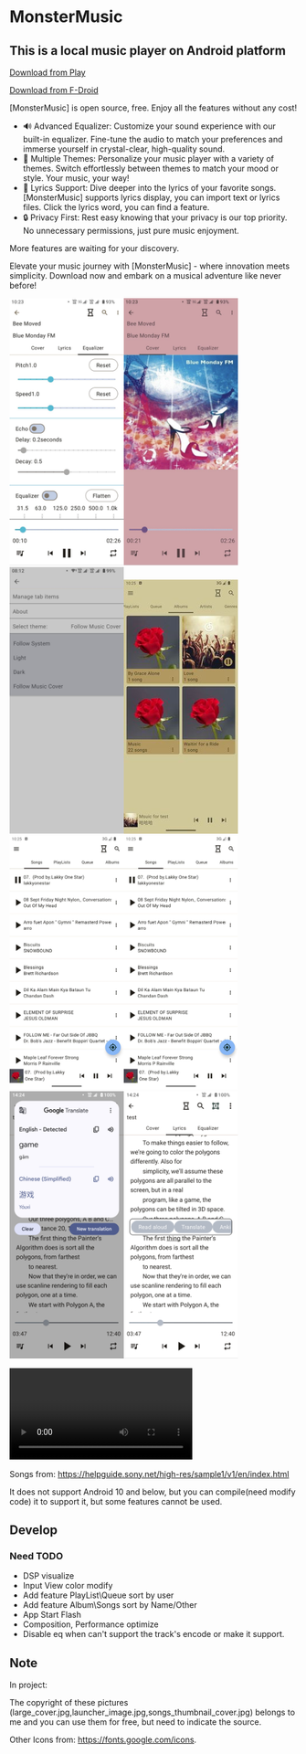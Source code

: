 # MonsterMusic

## This is a local music player on Android platform

[Download from Play](https://play.google.com/store/apps/details?id=com.ztftrue.music&pcampaignid=web_share)

[Download from F-Droid](https://f-droid.org/zh_Hans/packages/com.ztftrue.music/)

[MonsterMusic] is open source, free. Enjoy all the features without any cost!

- 🔊 Advanced Equalizer: Customize your sound experience with our built-in equalizer. Fine-tune the
  audio to match your preferences and immerse yourself in crystal-clear, high-quality sound.
- 🌈 Multiple Themes: Personalize your music player with a variety of themes. Switch effortlessly
  between themes to match your mood or style. Your music, your way!
- 📜 Lyrics Support: Dive deeper into the lyrics of your favorite songs. [MonsterMusic] supports
  lyrics display, you can import text or lyrics files.
  Click the lyrics word, you can find a feature.
- 🔒 Privacy First: Rest easy knowing that your privacy is our top priority. No unnecessary
  permissions, just pure music enjoyment.

More features are waiting for your discovery.

Elevate your music journey with [MonsterMusic] - where innovation meets simplicity. Download now and
embark on a musical adventure like never before!

<img alt="equalizer" src="./Picture/equalizer.jpg" width="200px"/><img alt="cover" src="./Picture/cover.jpg" width="200px"/>
<img alt="settings" src="./Picture/settings.jpg" width="200px"/><img alt="albums" src="./Picture/albums.jpg" width="200px"/>
<img alt="songs" src="./Picture/songs.jpg" width="200px"/><img alt="songs" src="./Picture/songs.jpg" width="200px"/>
<img alt="dic" src="./Picture/dic.png" width="200px"/><img alt="lyrics" src="./Picture/lyrics.png" width="200px"/>

<video width="320px" controls>
  <source src="./Picture/MonstrMusicExample.mp4" type="video/mp4">
</video>

Songs from: https://helpguide.sony.net/high-res/sample1/v1/en/index.html

It does not support Android 10 and below, but you can compile(need modify code) it to support it,
but some features cannot be used.

## Develop

### Need TODO

- DSP visualize
- Input View color modify
- Add feature PlayList\Queue sort by user
- Add feature Album\Songs sort by Name/Other
- App Start Flash
- Composition, Performance optimize
- Disable eq when can't support the track's encode or make it support.

## Note

In project:

The copyright of these pictures (large_cover.jpg,launcher_image.jpg,songs_thumbnail_cover.jpg)
belongs to me and you can use them for free, but need to indicate the source.

Other Icons from: <https://fonts.google.com/icons>.

